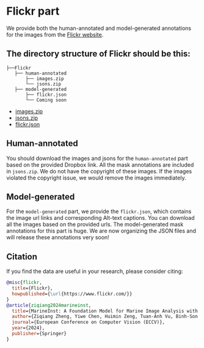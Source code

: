 # Flickr part

We provide both the human-annotated and model-generated annotations for the images from the [Flickr website](https://www.flickr.com/).

## The directory structure of Flickr should be this:
```
├──Flickr
   ├── human-annotated 
       ├── images.zip
       └── jsons.zip
   ├── model-generated
       ├── flickr.json
       └── Coming soon
```

* [images.zip](https://www.dropbox.com/scl/fi/bn12v8xyg1uaug2nhmt2z/images.zip?rlkey=7v3tny2lu2v1sjhs3dco0cq2i&st=j7u2g6d7&dl=0) 
* [jsons.zip](https://www.dropbox.com/scl/fi/9usht3zyqbtjx0p18dkst/jsons.zip?rlkey=rc6il72ihuoon4hqy4gdlzkth&st=2vzc470a&dl=0)
* [flickr.json](https://www.dropbox.com/scl/fi/l852y1clw2o5afgg1cd6z/flickr.json?rlkey=3ajhqysvkj4cvvqon9z94aqne&st=a41ds2m8&dl=0)

## Human-annotated	
You should download the images and jsons for the `human-annotated` part based on the provided Dropbox link. All the mask annotations are included in `jsons.zip`. We do not have the copyright of these images. If the images violated the copyright issue, we would remove the images immediately.

## Model-generated
For the `model-generated` part, we provide the `flickr.json`, which contains the image url links and corresponding Alt-text captions. You can download all the images based on the provided urls. The model-generated mask annotations for this part is huge. We are now organizing the JSON files and will release these annotations very soon!

## Citation

If you find the data are useful in your research, please consider citing:

```bibtex
@misc{flickr,
  title={Flickr},
  howpublished={\url{https://www.flickr.com/}}
}
@article{ziqiang2024marineinst,
  title={MarineInst: A Foundation Model for Marine Image Analysis with Instance Visual Description},
  author={Ziqiang Zheng, Yiwe Chen, Huimin Zeng, Tuan-Anh Vu, Binh-Son Hua, Sai-Kit Yeung},
  journal={European Conference on Computer Vision (ECCV)},
  year={2024},
  publisher={Springer}
}
```

